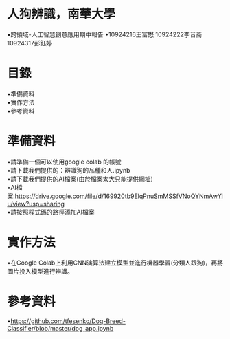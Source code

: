 # 人狗辨識，南華大學
•跨領域-人工智慧創意應用期中報告
•10924216王富懋 10924222李音蕎 10924317彭鈺婷   
# 目錄
•準備資料  
•實作方法  
•參考資料  
# 準備資料  
•請準備一個可以使用google colab 的帳號  
•請下載我們提供的：辨識狗的品種和人.ipynb  
•請下載我們提供的AI檔案(由於檔案太大只能提供網址)  
•AI檔案:https://drive.google.com/file/d/169920tb9ElqPnuSmMSSfVNoQYNmAwYiu/view?usp=sharing  
•請按照程式碼的路徑添加AI檔案  
# 實作方法  
•在Google Colab上利用CNN演算法建立模型並進行機器學習(分類人跟狗)，再將圖片投入模型進行辨識。
# 參考資料  
•https://github.com/tfesenko/Dog-Breed-Classifier/blob/master/dog_app.ipynb
